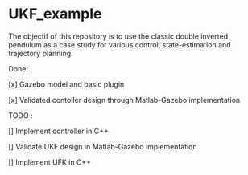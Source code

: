 # UKF_example

The objectif of this repository is to use the classic double inverted pendulum
as a case study for various control, state-estimation and trajectory planning.


Done:

[x] Gazebo model and basic plugin

[x] Validated contoller design through Matlab-Gazebo implementation

TODO :

[] Implement controller in C++

[] Validate UKF design in Matlab-Gazebo implementation

[] Implement UFK in C++
